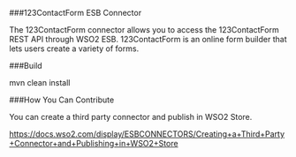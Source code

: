 ###123ContactForm ESB Connector

The 123ContactForm connector allows you to access the 123ContactForm REST API through WSO2 ESB. 123ContactForm is an online form builder that lets users create a variety of forms.

###Build

mvn clean install

###How You Can Contribute

You can create a third party connector and publish in WSO2 Store.

https://docs.wso2.com/display/ESBCONNECTORS/Creating+a+Third+Party+Connector+and+Publishing+in+WSO2+Store
